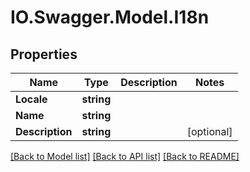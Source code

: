 # IO.Swagger.Model.I18n
## Properties

Name | Type | Description | Notes
------------ | ------------- | ------------- | -------------
**Locale** | **string** |  | 
**Name** | **string** |  | 
**Description** | **string** |  | [optional] 

[[Back to Model list]](../README.md#documentation-for-models) [[Back to API list]](../README.md#documentation-for-api-endpoints) [[Back to README]](../README.md)

